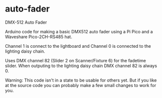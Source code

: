 # auto-fader
DMX-512 Auto Fader

Arduino code for making a basic DMX512 auto fader using a Pi Pico and a Waveshare Pico-2CH-RS485 hat.

Channel 1 is connect to the lightboard and Channel 0 is connected to the lighting daisy chain.

Uses DMX channel 82 (Slider 2 on Scanner/Fixture 6) for the fadetime slider. When outputing to the lighting daisy chain DMX channel 82 is always 0.

Warning: This code isn't in a state to be usable for others yet. But if you like at the source code you can probably make a few small changes to work for you.
